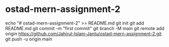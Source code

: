 # ostad-mern-assignment-2
echo "# ostad-mern-assignment-2" >> README.md
git init
git add README.md
git commit -m "first commit"
git branch -M main
git remote add origin https://github.com/Jahirul-Islam-Jantu/ostad-mern-assignment-2.git
git push -u origin main